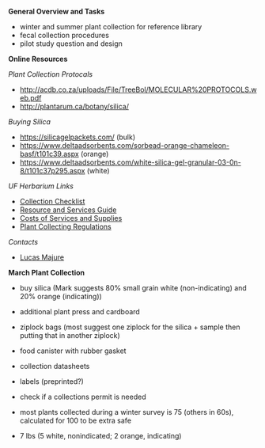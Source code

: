 **General Overview and Tasks**

  * winter and summer plant collection for reference library
  * fecal collection procedures
  * pilot study question and design

**Online Resources**

_Plant Collection Protocals_
  * http://acdb.co.za/uploads/File/TreeBol/MOLECULAR%20PROTOCOLS.web.pdf
  * http://plantarum.ca/botany/silica/

_Buying Silica_
  * https://silicagelpackets.com/ (bulk)
  * https://www.deltaadsorbents.com/sorbead-orange-chameleon-basf/t101c39.aspx (orange)
  * https://www.deltaadsorbents.com/white-silica-gel-granular-03-0n-8/t101c37p295.aspx (white)

_UF Herbarium Links_
  * [Collection Checklist](http://www.flmnh.ufl.edu/herbarium/policy/FLASAcquisitionChecklist.htm)
  * [Resource and Services Guide](http://www.flmnh.ufl.edu/herbarium/policy/HerbariumResourcesandServicesGuide.htm)
  * [Costs of Services and Supplies](http://www.flmnh.ufl.edu/herbarium/acct/flascostofservices.htm)
  * [Plant Collecting Regulations](http://www.flmnh.ufl.edu/herbarium/collperm/)

_Contacts_
  * [Lucas Majure](https://www.dbg.org/biologist-new-world-succulents)

**March Plant Collection**

  * buy silica (Mark suggests 80% small grain white (non-indicating) and 20% orange (indicating))
  * additional plant press and cardboard
  * ziplock bags (most suggest one ziplock for the silica + sample then putting that in another ziplock)
  * food canister with rubber gasket
  * collection datasheets
  * labels (preprinted?)
  * check if a collections permit is needed

* most plants collected during a winter survey is 75 (others in 60s), calculated for 100 to be extra safe
* 7 lbs (5 white, nonindicated; 2 orange, indicating)